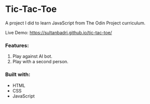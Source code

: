 # Tic-Tac-Toe
A project I did to learn JavaScript from The Odin Project curriculum. 

Live Demo: https://sultanbadri.github.io/tic-tac-toe/

### Features:
1. Play against AI bot.
2. Play with a second person.

### Built with: 
 * HTML
 * CSS
 * JavaScript
 
 
